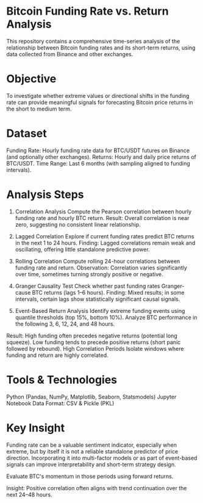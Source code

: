 # Bitcoin Funding Rate vs. Return Analysis
This repository contains a comprehensive time-series analysis of the relationship between Bitcoin funding rates and its short-term returns, using data collected from Binance and other exchanges.

# Objective
To investigate whether extreme values or directional shifts in the funding rate can provide meaningful signals for forecasting Bitcoin price returns in the short to medium term.

# Dataset
Funding Rate: Hourly funding rate data for BTC/USDT futures on Binance (and optionally other exchanges).
Returns: Hourly and daily price returns of BTC/USDT.
Time Range: Last 6 months (with sampling aligned to funding intervals).

# Analysis Steps


1. Correlation Analysis
Compute the Pearson correlation between hourly funding rate and hourly BTC return.
Result: Overall correlation is near zero, suggesting no consistent linear relationship.

2. Lagged Correlation
Explore if current funding rates predict BTC returns in the next 1 to 24 hours.
Finding: Lagged correlations remain weak and oscillating, offering little standalone predictive power.

3. Rolling Correlation
Compute rolling 24-hour correlations between funding rate and return.
Observation: Correlation varies significantly over time, sometimes turning strongly positive or negative.

4. Granger Causality Test
Check whether past funding rates Granger-cause BTC returns (lags 1–6 hours).
Finding: Mixed results; in some intervals, certain lags show statistically significant causal signals.

5. Event-Based Return Analysis
Identify extreme funding events using quantile thresholds (top 15%, bottom 10%).
Analyze BTC performance in the following 3, 6, 12, 24, and 48 hours.

Result:
High funding often precedes negative returns (potential long squeeze).
Low funding tends to precede positive returns (short panic followed by rebound).
High Correlation Periods
Isolate windows where funding and return are highly correlated.

# Tools & Technologies

Python (Pandas, NumPy, Matplotlib, Seaborn, Statsmodels)
Jupyter Notebook
Data Format: CSV & Pickle (PKL)     

# Key Insight
Funding rate can be a valuable sentiment indicator, especially when extreme, but by itself it is not a reliable standalone predictor of price direction. Incorporating it into multi-factor models or as part of event-based signals can improve interpretability and short-term strategy design.

Evaluate BTC's momentum in those periods using forward returns.

Insight: Positive correlation often aligns with trend continuation over the next 24–48 hours.
